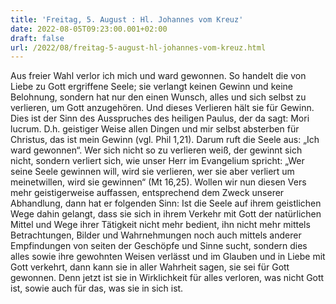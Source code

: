 ```yaml
---
title: 'Freitag, 5. August : Hl. Johannes vom Kreuz'
date: 2022-08-05T09:23:00.001+02:00
draft: false
url: /2022/08/freitag-5-august-hl-johannes-vom-kreuz.html
---
```


Aus freier Wahl verlor ich mich und ward gewonnen. So handelt die von Liebe zu Gott ergriffene Seele; sie verlangt keinen Gewinn und keine Belohnung, sondern hat nur den einen Wunsch, alles und sich selbst zu verlieren, um Gott anzugehören. Und dieses Verlieren hält sie für Gewinn. Dies ist der Sinn des Ausspruches des heiligen Paulus, der da sagt: Mori lucrum. D.h. geistiger Weise allen Dingen und mir selbst absterben für Christus, das ist mein Gewinn (vgl. Phil 1,21). Darum ruft die Seele aus: „Ich ward gewonnen“. Wer sich nicht so zu verlieren weiß, der gewinnt sich nicht, sondern verliert sich, wie unser Herr im Evangelium spricht: „Wer seine Seele gewinnen will, wird sie verlieren, wer sie aber verliert um meinetwillen, wird sie gewinnen“ (Mt 16,25). Wollen wir nun diesen Vers mehr geistigerweise auffassen, entsprechend dem Zweck unserer Abhandlung, dann hat er folgenden Sinn: Ist die Seele auf ihrem geistlichen Wege dahin gelangt, dass sie sich in ihrem Verkehr mit Gott der natürlichen Mittel und Wege ihrer Tätigkeit nicht mehr bedient, ihn nicht mehr mittels Betrachtungen, Bilder und Wahrnehmungen noch auch mittels anderer Empfindungen von seiten der Geschöpfe und Sinne sucht, sondern dies alles sowie ihre gewohnten Weisen verlässt und im Glauben und in Liebe mit Gott verkehrt, dann kann sie in aller Wahrheit sagen, sie sei für Gott gewonnen. Denn jetzt ist sie in Wirklichkeit für alles verloren, was nicht Gott ist, sowie auch für das, was sie in sich ist.